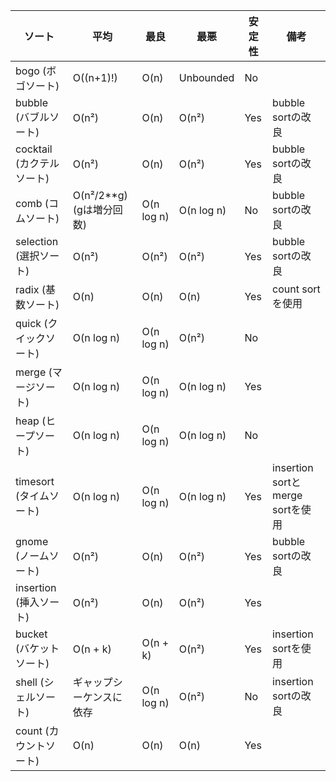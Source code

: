 | ソート         | 平均                | 最良      | 最悪           | 安定性 | 備考                       |
|----------------|---------------------|-----------|----------------|--------|----------------------------|
| bogo (ボゴソート)  | O((n+1)!)          | O(n)      | Unbounded      | No     |                            |
| bubble (バブルソート) | O(n²)             | O(n)      | O(n²)          | Yes    | bubble sortの改良          |
| cocktail (カクテルソート) | O(n²)          | O(n)      | O(n²)          | Yes    | bubble sortの改良          |
| comb (コムソート)    | O(n²/2**g) (gは増分回数) | O(n log n) | O(n log n) | No     | bubble sortの改良          |
| selection (選択ソート) | O(n²)           | O(n²)     | O(n²)          | Yes    | bubble sortの改良          |
| radix (基数ソート)   | O(n)             | O(n)      | O(n)           | Yes    | count sortを使用           |
| quick (クイックソート) | O(n log n)       | O(n log n)| O(n²)          | No     |                            |
| merge (マージソート)   | O(n log n)       | O(n log n)| O(n log n)     | Yes    |                            |
| heap (ヒープソート)   | O(n log n)       | O(n log n)| O(n log n)     | No     |                            |
| timesort (タイムソート) | O(n log n)       | O(n log n)| O(n log n)     | Yes    | insertion sortとmerge sortを使用 |
| gnome (ノームソート)  | O(n²)           | O(n)      | O(n²)          | Yes    | bubble sortの改良          |
| insertion (挿入ソート) | O(n²)           | O(n)      | O(n²)          | Yes    |                            |
| bucket (バケットソート) | O(n + k)         | O(n + k)  | O(n²)          | Yes    | insertion sortを使用        |
| shell (シェルソート)   | ギャップシーケンスに依存 | O(n log n)| O(n²)          | No     | insertion sortの改良       |
| count (カウントソート) | O(n)             | O(n)      | O(n)           | Yes    |                            |
